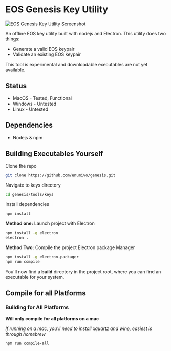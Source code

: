 # EOS Genesis Key Utility

![EOS Genesis Key Utility Screenshot](https://raw.githubusercontent.com/Enumivo/genesis/keys-simple/tools/keys/src/images/screenshot.png)

An offline EOS key utility built with nodejs and Electron. This utility does two things:

- Generate a valid EOS keypair
- Validate an existing EOS keypair

This tool is experimental and downloadable executables are not yet available.

## Status
- MacOS - Tested, Functional
- Windows - Untested
- Linux - Untested

## Dependencies
- Nodejs & npm

## Building Executables Yourself

Clone the repo

```bash
git clone https://github.com/enumivo/genesis.git
```

Navigate to keys directory

```bash
cd genesis/tools/keys
```

Install dependencies
```bash
npm install
```

**Method one:** Launch project with Electron

```bash
npm install -g electron
electron .
```

**Method Two:** Compile the project Electron package Manager

```bash
npm install -g electron-packager
npm run compile
```

You'll now find a **build** directory in the project root, where you can find an executable for your system.

## Compile for all Platforms

### Building for All Platforms

**Will only compile for all platforms on a mac**

_If running on a mac, you'll need to install xquartz and wine, easiest is through homebrew_

```bash
npm run compile-all
```
